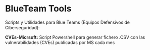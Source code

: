 # BlueTeam Tools
Scripts y Utilidades para Blue Teams (Equipos Defensivos de Ciberseguridad):

**CVEs-Micrsoft:** Script Powershell para generar fichero .CSV con las vulnerabilidades (CVEs) publicadas por MS cada mes
